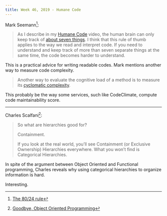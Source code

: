 ```yaml
---
title: Week 46, 2019 - Humane Code
---
```


Mark Seemann[^1]:

> As I describe in my [Humane Code](https://cleancoders.com/episode/humane-code-real-episode-1/show) video, the human brain can only keep track of [about seven things](https://en.wikipedia.org/wiki/The_Magical_Number_Seven,_Plus_or_Minus_Two). I think that this rule of thumb applies to the way we read and interpret code. If you need to understand and keep track of more than seven separate things at the same time, the code becomes harder to understand.

This is a practical advice for writing readable codes. Mark mentions another way to measure code complexity.

> Another way to evaluate the cognitive load of a method is to measure its [cyclomatic complexity](https://en.wikipedia.org/wiki/Cyclomatic_complexity).

This probably be the way some services, such like CodeClimate, compute code maintainability score.

---

Charles Scalfani[^2]:

> So what are hierarchies good for?
>
> Containment.
>
> If you look at the real world, you’ll see Containment (or Exclusive Ownership) Hierarchies everywhere. What you won’t find is Categorical Hierarchies.

In spite of the argument between Object Oriented and Functional programming, Charles reveals why using categorical hierarchies to organize information is hard.

Interesting.


[^1]: [The 80/24 rule](https://blog.ploeh.dk/2019/11/04/the-80-24-rule/)
[^2]: [Goodbye, Object Oriented Programming](https://medium.com/@cscalfani/goodbye-object-oriented-programming-a59cda4c0e53)
